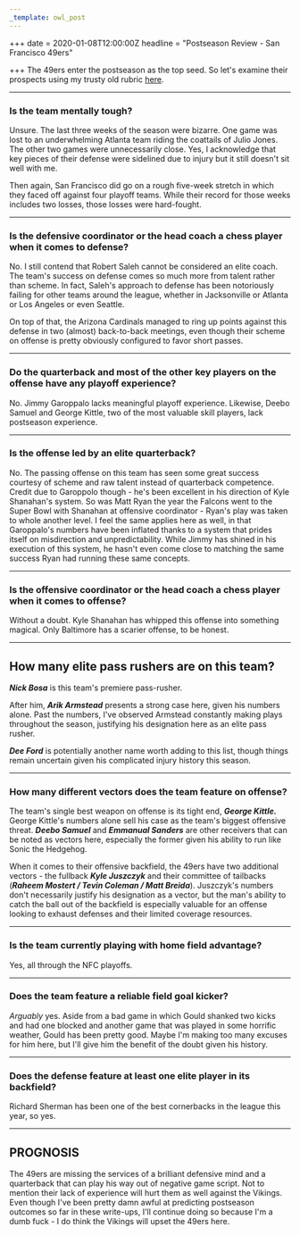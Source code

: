 ```yaml
---
_template: owl_post
---
```



+++
date = 2020-01-08T12:00:00Z
headline = "Postseason Review - San Francisco 49ers"

+++
The 49ers enter the postseason as the top seed. So let's examine their prospects using my trusty old rubric [here](https://owlpicks.com/posts/postseason-review-team-assessment-rubric/ "Rubric").

***

### Is the team mentally tough?

Unsure. The last three weeks of the season were bizarre. One game was lost to an underwhelming Atlanta team riding the coattails of Julio Jones. The other two games were unnecessarily close. Yes, I acknowledge that key pieces of their defense were sidelined due to injury but it still doesn't sit well with me.

Then again, San Francisco did go on a rough five-week stretch in which they faced off against four playoff teams. While their record for those weeks includes two losses, those losses were hard-fought.

***

### Is the defensive coordinator or the head coach a chess player when it comes to defense?

No. I still contend that Robert Saleh cannot be considered an elite coach. The team's success on defense comes so much more from talent rather than scheme. In fact, Saleh's approach to defense has been notoriously failing for other teams around the league, whether in Jacksonville or Atlanta or Los Angeles or even Seattle.

On top of that, the Arizona Cardinals managed to ring up points against this defense in two (almost) back-to-back meetings, even though their scheme on offense is pretty obviously configured to favor short passes. 

***

### Do the quarterback and most of the other key players on the offense have any playoff experience?

No. Jimmy Garoppalo lacks meaningful playoff experience. Likewise, Deebo Samuel and George Kittle, two of the most valuable skill players, lack postseason experience.

***

### Is the offense led by an elite quarterback?

No. The passing offense on this team has seen some great success courtesy of scheme and raw talent instead of quarterback competence. Credit due to Garoppolo though - he's been excellent in his direction of Kyle Shanahan's system. So was Matt Ryan the year the Falcons went to the Super Bowl with Shanahan at offensive coordinator - Ryan's play was taken to whole another level. I feel the same applies here as well, in that Garoppalo's numbers have been inflated thanks to a system that prides itself on misdirection and unpredictability. While Jimmy has shined in his execution of this system, he hasn't even come close to matching the same success Ryan had running these same concepts. 

***

### Is the offensive coordinator or the head coach a chess player when it comes to offense?

Without a doubt. Kyle Shanahan has whipped this offense into something magical. Only Baltimore has a scarier offense, to be honest.

***

## How many elite pass rushers are on this team?

**_Nick Bosa_** is this team's premiere pass-rusher.

After him, **_Arik Armstead_** presents a strong case here, given his numbers alone. Past the numbers, I've observed Armstead constantly making plays throughout the season, justifying his designation here as an elite pass rusher.

**_Dee Ford_** is potentially another name worth adding to this list, though things remain uncertain given his complicated injury history this season.

***

### How many different vectors does the team feature on offense?

The team's single best weapon on offense is its tight end, **_George Kittle._** George Kittle's numbers alone sell his case as the team's biggest offensive threat. **_Deebo Samuel_** and **_Emmanual Sanders_** are other receivers that can be noted as vectors here, especially the former given his ability to run like Sonic the Hedgehog.

When it comes to their offensive backfield, the 49ers have two additional vectors - the fullback **_Kyle Juszczyk_** and their committee of tailbacks (**_Raheem Mostert / Tevin Coleman / Matt Breida_**). Juszczyk's numbers don't necessarily justify his designation as a vector, but the man's ability to catch the ball out of the backfield is especially valuable for an offense looking to exhaust defenses and their limited coverage resources. 

***

### Is the team currently playing with home field advantage?

Yes, all through the NFC playoffs.

***

### Does the team feature a reliable field goal kicker?

_Arguably_ yes. Aside from a bad game in which Gould shanked two kicks and had one blocked and another game that was played in some horrific weather, Gould has been pretty good. Maybe I'm making too many excuses for him here, but I'll give him the benefit of the doubt given his history.

***

### Does the defense feature at least one elite player in its backfield?

Richard Sherman has been one of the best cornerbacks in the league this year, so yes.

***

## PROGNOSIS

The 49ers are missing the services of a brilliant defensive mind and a quarterback that can play his way out of negative game script. Not to mention their lack of experience will hurt them as well against the Vikings. Even though I've been pretty damn awful at predicting postseason outcomes so far in these write-ups, I'll continue doing so because I'm a dumb fuck - I do think the Vikings will upset the 49ers here. 
